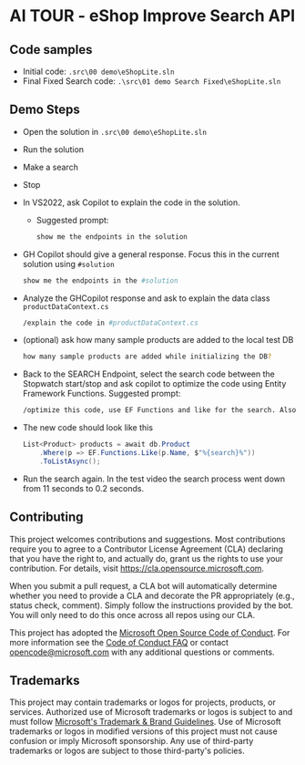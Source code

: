 # AI TOUR - eShop Improve Search API

## Code samples

- Initial code: `.src\00 demo\eShopLite.sln`
- Final Fixed Search code: `.\src\01 demo Search Fixed\eShopLite.sln`

## Demo Steps

- Open the solution in `.src\00 demo\eShopLite.sln`
- Run the solution
- Make a search
- Stop
- In VS2022, ask Copilot to explain the code in the solution.

  - Suggested prompt:

    ```bash
    show me the endpoints in the solution
    ```

- GH Copilot should give a general response. Focus this in the current solution using `#solution`

    ```bash
    show me the endpoints in the #solution
    ```

- Analyze the GHCopilot response and ask to explain the data class `productDataContext.cs`

    ```bash
    /explain the code in #productDataContext.cs
    ```

- (optional) ask how many sample products are added to the local test DB

    ```bash
    how many sample products are added while initializing the DB?
    ```

- Back to the SEARCH Endpoint, select the search code between the Stopwatch start/stop and ask copilot to optimize the code using Entity Framework Functions. Suggested prompt:

    ```bash
    /optimize this code, use EF Functions and like for the search. Also use the search criteria from the parameters
    ```

- The new code should look like this

    ```csharp
    List<Product> products = await db.Product
        .Where(p => EF.Functions.Like(p.Name, $"%{search}%"))
        .ToListAsync();
    ```

- Run the search again. In the test video the search process went down from 11 seconds to 0.2 seconds.

## Contributing

This project welcomes contributions and suggestions.  Most contributions require you to agree to a
Contributor License Agreement (CLA) declaring that you have the right to, and actually do, grant us
the rights to use your contribution. For details, visit https://cla.opensource.microsoft.com.

When you submit a pull request, a CLA bot will automatically determine whether you need to provide
a CLA and decorate the PR appropriately (e.g., status check, comment). Simply follow the instructions
provided by the bot. You will only need to do this once across all repos using our CLA.

This project has adopted the [Microsoft Open Source Code of Conduct](https://opensource.microsoft.com/codeofconduct/).
For more information see the [Code of Conduct FAQ](https://opensource.microsoft.com/codeofconduct/faq/) or
contact [opencode@microsoft.com](mailto:opencode@microsoft.com) with any additional questions or comments.

## Trademarks

This project may contain trademarks or logos for projects, products, or services. Authorized use of Microsoft 
trademarks or logos is subject to and must follow 
[Microsoft's Trademark & Brand Guidelines](https://www.microsoft.com/en-us/legal/intellectualproperty/trademarks/usage/general).
Use of Microsoft trademarks or logos in modified versions of this project must not cause confusion or imply Microsoft sponsorship.
Any use of third-party trademarks or logos are subject to those third-party's policies.
